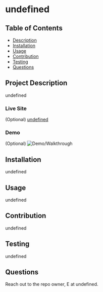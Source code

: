 
  # undefined

  ## Table of Contents
  - [Description](#project-description)
  - [Installation](#installation)
  - [Usage](#usage)
  - [Contribution](#contribution)
  - [Testing](#testing)
  - [Questions](#questions)


  ## Project Description
  undefined
   
  ### Live Site 
  (Optional)
  [undefined](undefined)

  ### Demo 
  (Optional)
  ![Demo/Walkthrough](undefined)

  ## Installation 
  undefined

  ## Usage 
  undefined

  ## Contribution
  undefined

  ## Testing
  undefined

  ## Questions
  Reach out to the repo owner, E at undefined.
  